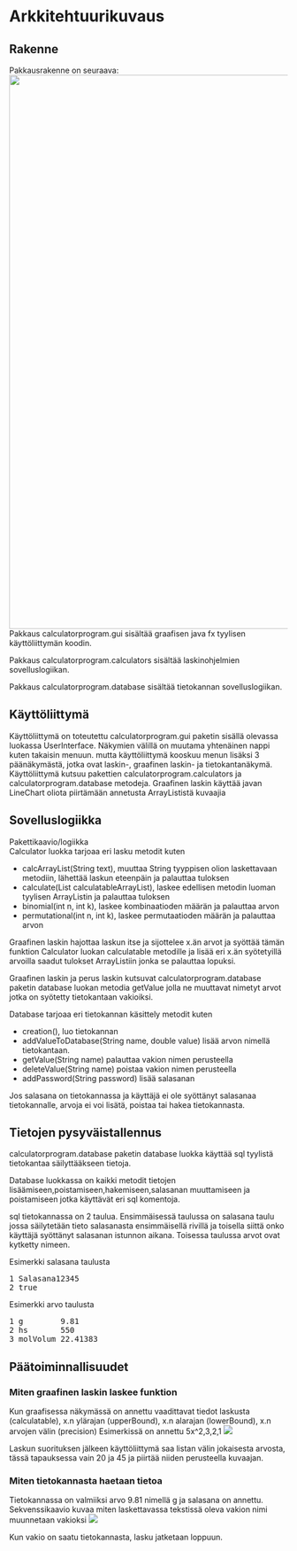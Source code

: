 
# Arkkitehtuurikuvaus
## Rakenne
Pakkausrakenne on seuraava:
<img src="https://user-images.githubusercontent.com/62024790/79998265-286de000-84c3-11ea-8ddc-70dda3ba12e6.png" width="1000"> <br>
Pakkaus calculatorprogram.gui sisältää graafisen java fx tyylisen käyttöliittymän koodin. 

Pakkaus calculatorprogram.calculators sisältää laskinohjelmien sovelluslogiikan.

Pakkaus calculatorprogram.database sisältää tietokannan sovelluslogiikan.

## Käyttöliittymä
Käyttöliittymä on toteutettu calculatorprogram.gui paketin sisällä olevassa luokassa UserInterface. Näkymien välillä on muutama yhtenäinen nappi kuten takaisin menuun. mutta käyttöliittymä kooskuu menun lisäksi 3 päänäkymästä, jotka ovat laskin-, graafinen laskin- ja tietokantanäkymä. Käyttöliittymä kutsuu pakettien calculatorprogram.calculators ja calculatorprogram.database metodeja. Graafinen laskin käyttää javan LineChart oliota piirtämään annetusta ArrayLististä kuvaajia 

## Sovelluslogiikka
Pakettikaavio/logiikka
<himg src="https://raw.githubusercontent.com/JaakkoRE/ot-harjoitustyo/master/Laskin%20Sovellus/Dokumentaatio/Uusi%20kansio/SovellusLogiikka.png"> <br>
Calculator luokka tarjoaa eri lasku metodit kuten 
- calcArrayList(String text),  muuttaa String tyyppisen olion laskettavaan metodiin, lähettää laskun eteenpäin ja palauttaa tuloksen
- calculate(List<String> calculatableArrayList), laskee edellisen metodin luoman tyylisen ArrayListin ja palauttaa tuloksen  
- binomial(int n, int k),  laskee kombinaatioden määrän ja palauttaa arvon
- permutational(int n, int k),  laskee permutaatioden määrän ja palauttaa arvon
  
Graafinen laskin hajottaa laskun itse ja sijottelee x.än arvot ja syöttää tämän funktion Calculator luokan calculatable metodille ja lisää eri x.än syötetyillä arvoilla saadut tulokset ArrayListiin jonka se palauttaa lopuksi. 

Graafinen laskin ja perus laskin kutsuvat calculatorprogram.database paketin database luokan metodia getValue jolla ne muuttavat nimetyt arvot jotka on syötetty tietokantaan vakioiksi.

Database tarjoaa eri tietokannan käsittely metodit kuten
- creation(), luo tietokannan
- addValueToDatabase(String name, double value) lisää arvon nimellä tietokantaan.
- getValue(String name) palauttaa vakion nimen perusteella
- deleteValue(String name) poistaa vakion nimen perusteella
- addPassword(String password) lisää salasanan

Jos salasana on tietokannassa ja käyttäjä ei ole syöttänyt salasanaa tietokannalle, arvoja ei voi lisätä, poistaa tai hakea tietokannasta.
## Tietojen pysyväistallennus
calculatorprogram.database paketin database luokka käyttää sql tyylistä tietokantaa säilyttääkseen tietoja.

Database luokkassa on kaikki metodit tietojen lisäämiseen,poistamiseen,hakemiseen,salasanan muuttamiseen ja poistamiseen jotka käyttävät eri sql komentoja.

sql tietokannassa on 2 taulua. Ensimmäisessä taulussa on salasana taulu jossa säilytetään tieto salasanasta ensimmäisellä rivillä ja toisella siittä onko käyttäjä syöttänyt salasanan istunnon aikana. Toisessa taulussa arvot ovat kytketty nimeen.

Esimerkki salasana taulusta
<pre>
1 Salasana12345   
2 true
</pre>
Esimerkki arvo taulusta
<pre>
1 g        9.81
2 hs       550
3 molVolum 22.41383
</pre>

## Päätoiminnallisuudet
### Miten graafinen laskin laskee funktion
Kun graafisessa näkymässä on annettu vaadittavat tiedot laskusta (calculatable), x.n ylärajan (upperBound), x.n alarajan (lowerBound), x.n arvojen välin (precision) Esimerkissä on annettu 5x^2,3,2,1
<img src="https://user-images.githubusercontent.com/62024790/80003742-1e9bab00-84ca-11ea-9eb2-f3ec748f95ae.png">

Laskun suorituksen jälkeen käyttöliittymä saa listan välin jokaisesta arvosta, tässä tapauksessa vain 20 ja 45 ja piirtää niiden perusteella kuvaajan.
### Miten tietokannasta haetaan tietoa
Tietokannassa on valmiiksi arvo 9.81 nimellä g ja salasana on annettu. Sekvenssikaavio kuvaa miten laskettavassa tekstissä oleva vakion nimi muunnetaan vakioksi
<img src="https://user-images.githubusercontent.com/62024790/80286304-46417c00-8733-11ea-92be-b5d0e8ad9715.png">

Kun vakio on saatu tietokannasta, lasku jatketaan loppuun.


